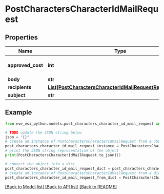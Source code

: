 # PostCharactersCharacterIdMailRequest


## Properties

Name | Type | Description | Notes
------------ | ------------- | ------------- | -------------
**approved_cost** | **int** |  | [optional] [default to 0]
**body** | **str** |  | 
**recipients** | [**List[PostCharactersCharacterIdMailRequestRecipientsInner]**](PostCharactersCharacterIdMailRequestRecipientsInner.md) |  | 
**subject** | **str** |  | 

## Example

```python
from eve_esi_python.models.post_characters_character_id_mail_request import PostCharactersCharacterIdMailRequest

# TODO update the JSON string below
json = "{}"
# create an instance of PostCharactersCharacterIdMailRequest from a JSON string
post_characters_character_id_mail_request_instance = PostCharactersCharacterIdMailRequest.from_json(json)
# print the JSON string representation of the object
print(PostCharactersCharacterIdMailRequest.to_json())

# convert the object into a dict
post_characters_character_id_mail_request_dict = post_characters_character_id_mail_request_instance.to_dict()
# create an instance of PostCharactersCharacterIdMailRequest from a dict
post_characters_character_id_mail_request_from_dict = PostCharactersCharacterIdMailRequest.from_dict(post_characters_character_id_mail_request_dict)
```
[[Back to Model list]](../README.md#documentation-for-models) [[Back to API list]](../README.md#documentation-for-api-endpoints) [[Back to README]](../README.md)


